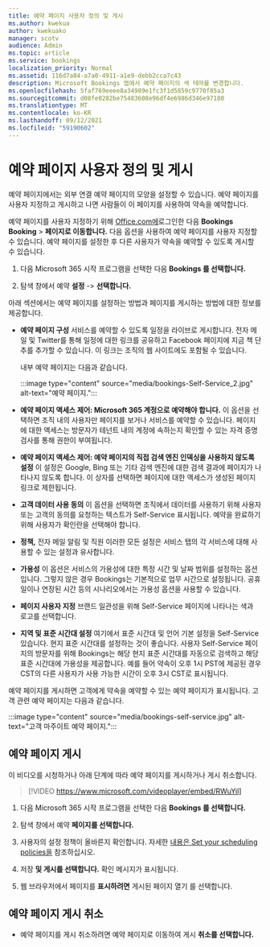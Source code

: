 ```yaml
---
title: 예약 페이지 사용자 정의 및 게시
ms.author: kwekua
author: kwekuako
manager: scotv
audience: Admin
ms.topic: article
ms.service: bookings
localization_priority: Normal
ms.assetid: 116d7a84-a7a0-4911-a1e9-debb2cca7c43
description: Microsoft Bookings 앱에서 예약 페이지의 색 테마를 변경합니다.
ms.openlocfilehash: 5faf769eeee8a34989e1fc3f1d5859c9770f85a3
ms.sourcegitcommit: d08fe0282be75483608e96df4e6986d346e97180
ms.translationtype: MT
ms.contentlocale: ko-KR
ms.lasthandoff: 09/12/2021
ms.locfileid: "59190602"
---
```

# <a name="customize-and-publish-your-booking-page"></a>예약 페이지 사용자 정의 및 게시

예약 페이지에서는 외부 연결 예약 페이지의 모양을 설정할 수 있습니다. 예약 페이지를 사용자 지정하고 게시하고 나면 사람들이 이 페이지를 사용하여 약속을 예약합니다.

예약 페이지를 사용자 지정하기 위해 [Office.com에](https://office.com)로그인한 다음 **Bookings Booking** \> **페이지로 이동합니다.** 다음 옵션을 사용하여 예약 페이지를 사용자 지정할 수 있습니다. 예약 페이지를 설정한 후 다른 사용자가 약속을 예약할 수 있도록 게시할 수 있습니다.

1. 다음 Microsoft 365 시작 프로그램을 선택한 다음 **Bookings 를 선택합니다.**

2. 탐색 창에서 예약 **설정**  ->  **선택합니다.**

아래 섹션에서는 예약 페이지를 설정하는 방법과 페이지를 게시하는 방법에 대한 정보를 제공합니다.

- **예약 페이지 구성** 서비스를 예약할 수 있도록 일정을 라이브로 게시합니다. 전자 메일 및 Twitter를 통해 일정에 대한 링크를 공유하고  Facebook 페이지에 지금 책 단추를 추가할 수 있습니다. 이 링크는 조직의 웹 사이트에도 포함될 수 있습니다.

    내부 예약 페이지는 다음과 같습니다.

    :::image type="content" source="media/bookings-Self-Service_2.jpg" alt-text="예약 페이지.":::

- **예약 페이지 액세스 제어: Microsoft 365 계정으로 예약해야 합니다.**  이 옵션을 선택하면 조직 내의 사용자만 페이지를 보거나 서비스를 예약할 수 있습니다. 페이지에 대한 액세스는 방문자가 테넌트 내의 계정에 속하는지 확인할 수 있는 자격 증명 검사를 통해 권한이 부여됩니다.

- **예약 페이지 액세스 제어: 예약 페이지의 직접 검색 엔진 인덱싱을 사용하지 않도록 설정** 이 설정은 Google, Bing 또는 기타 검색 엔진에 대한 검색 결과에 페이지가 나타나지 않도록 합니다. 이 상자를 선택하면 페이지에 대한 액세스가 생성된 페이지 링크로 제한됩니다.

- **고객 데이터 사용 동의** 이 옵션을 선택하면 조직에서 데이터를 사용하기 위해 사용자 또는 고객의 동의를 요청하는 텍스트가 Self-Service 표시됩니다. 예약을 완료하기 위해 사용자가 확인란을 선택해야 합니다.

- **정책,** 전자 메일 알림 및 직원  이러한 모든 설정은 서비스 탭의 각 서비스에 대해 사용할 수 있는 설정과 유사합니다.

- **가용성** 이 옵션은 서비스의 가용성에 대한 특정 시간 및 날짜 범위를 설정하는 옵션입니다. 그렇지 않은 경우 Bookings는 기본적으로 업무 시간으로 설정됩니다. 공휴일이나  연장된 시간 등의 시나리오에서는 가용성 옵션을 사용할 수 있습니다.

- **페이지 사용자 지정** 브랜드 일관성을 위해 Self-Service 페이지에 나타나는 색과 로고를 선택합니다.

- **지역 및 표준 시간대 설정** 여기에서 표준 시간대 및 언어 기본 설정을 Self-Service 있습니다. 현지 표준 시간대를 설정하는 것이 좋습니다. 사용자 Self-Service 페이지의 방문자를 위해 Bookings는 해당 현지 표준 시간대를 자동으로 검색하고 해당 표준 시간대에 가용성을 제공합니다. 예를 들어 약속이 오후 1시 PST에 제공된 경우 CST의 다른 사용자가 사용 가능한 시간이 오후 3시 CST로 표시됩니다.

예약 페이지를 게시하면 고객에게 약속을 예약할 수 있는 예약 페이지가 표시됩니다. 고객 관련 예약 페이지는 다음과 같습니다.

:::image type="content" source="media/bookings-self-service.jpg" alt-text="고객 마주이트 예약 페이지.":::

## <a name="publish-the-booking-page"></a>예약 페이지 게시

이 비디오를 시청하거나 아래 단계에 따라 예약 페이지를 게시하거나 게시 취소합니다.

> [!VIDEO https://www.microsoft.com/videoplayer/embed/RWuYil]

1. 다음 Microsoft 365 시작 프로그램을 선택한 다음 **Bookings 를 선택합니다.**

1. 탐색 창에서 예약 **페이지를 선택합니다.**

1. 사용자의 설정 정책이 올바른지 확인합니다. 자세한 [내용은 Set your scheduling policies을](set-scheduling-policies.md) 참조하십시오.

1. 저장 **및 게시를 선택합니다.** 확인 메시지가 표시됩니다.

1. 웹 브라우저에서 페이지를 **표시하려면** 게시된 페이지 열기 를 선택합니다.

## <a name="unpublish-the-booking-page"></a>예약 페이지 게시 취소

 - 예약 페이지를 게시 취소하려면 예약 페이지로 이동하여 게시 **취소를 선택합니다.**
